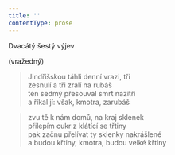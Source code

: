 ```yaml
---
title: ''
contentType: prose
---
```


Dvacátý šestý výjev

(vražedný)

> Jindřišskou táhli denní vrazi, tři  
> zesnulí a tři zralí na rubáš  
> ten sedmý přesouval smrt nazítří  
> a říkal jí: však, kmotra, zarubáš

> zvu tě k nám domů, na kraj sklenek  
> přilepím cukr z klátící se třtiny  
> pak začnu přelívat ty sklenky nakrášlené  
> a budou křtiny, kmotra, budou velké křtiny
